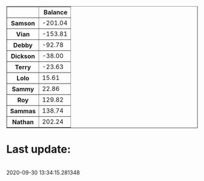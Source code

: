 <table border="1" class="dataframe">
  <thead>
    <tr style="text-align: right;">
      <th></th>
      <th>Balance</th>
    </tr>
  </thead>
  <tbody>
    <tr>
      <th>Samson</th>
      <td>-201.04</td>
    </tr>
    <tr>
      <th>Vian</th>
      <td>-153.81</td>
    </tr>
    <tr>
      <th>Debby</th>
      <td>-92.78</td>
    </tr>
    <tr>
      <th>Dickson</th>
      <td>-38.00</td>
    </tr>
    <tr>
      <th>Terry</th>
      <td>-23.63</td>
    </tr>
    <tr>
      <th>Lolo</th>
      <td>15.61</td>
    </tr>
    <tr>
      <th>Sammy</th>
      <td>22.86</td>
    </tr>
    <tr>
      <th>Roy</th>
      <td>129.82</td>
    </tr>
    <tr>
      <th>Sammas</th>
      <td>138.74</td>
    </tr>
    <tr>
      <th>Nathan</th>
      <td>202.24</td>
    </tr>
  </tbody>
</table><H1>Last update:</h1><br>2020-09-30 13:34:15.281348